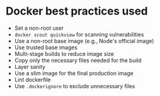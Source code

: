 # Docker best practices used

- Set a non-root user
- `docker scout quickview` for scanning vulnerabilities
- Use a non-root base image (e.g., Node's official image)
- Use trusted base images
- Multi-stage builds to reduce image size
- Copy only the necessary files needed for the build
- Layer sanity
- Use a slim image for the final production image
- Lint dockerfile
- Use `.dockerignore` to exclude unnecessary files
